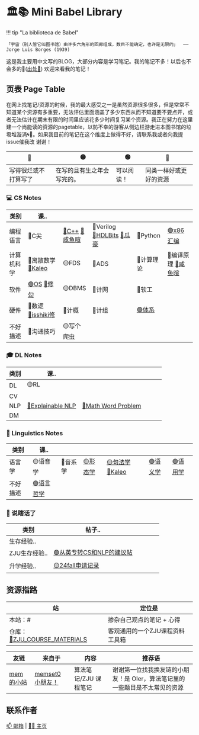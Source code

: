 # 🏛️📚 Mini Babel Library

!!! tip "La biblioteca de Babel"

    「宇宙（别人管它叫图书馆）由许多六角形的回廊组成，数目不能确定，也许是无限的」  —— Jorge Luis Borges (1939)

这是我主要用中文写的BLOG，大部分内容是学习笔记。我的笔记不多！以后也不会多的😤([出处🔗](https://github.com/orgs/SaltyfishShop/discussions/5)) 欢迎来看我的笔记！


## 页表 Page Table
在网上找笔记/资源的时候，我的最大感受之一是虽然资源很多很多，但是常常不知道某个资源有多重要，无法评估里面涵盖了多少东西从而不知道要不要点开，或者无法估计在期末有限的时间里应该花多少时间复习某个资源。我正在努力在这里建一个尚能读的资源的pagetable，以防不幸的游客从侧边栏游走进本图书馆的垃圾堆漩涡🌀🌊。如果我目前的笔记在这个维度上做得不好，请联系我或者向我提issue催我改 谢谢！

| 🔴 | 🟡 | 🟢 | 🔗 |
| -- | -- | -- | -- |  
| 写得很烂或不打算写了 | 在写的且有生之年会写完的。 | 可以阅读！ | 同类一样好或更好的资源 |


### 💻 CS Notes 

| 类别 | 课.. | | | | |
| -- | -- | -- | -- | -- | -- |
| 编程语言 | 🔴C尖 | [🔴C++](https://ruoxining.github.io/OBvault/CS/CPP/course/) [🔗咸鱼暄](https://xuan-insr.github.io/cpp/cpp_restart/) | 🔴Verilog [🔗HDLBits](https://hdlbits.01xz.net/wiki/Main_Page) [🔗瓜豪](https://guahao31.github.io/2024_DD/) | 🔴Python | [🟢x86汇编](https://ruoxining.github.io/OBvault/CS/x86assm/) |
| 计算机科学 | 🔴离散数学 [🔗Kaleo](https://github.com/Kaleo996/ZJU-Discrete-Math-2022) | 🟡FDS | 🔴ADS | 🔴计算理论 | 🔴编译原理 [🔗咸鱼暄](https://xuan-insr.github.io/compile_principle/) |
| 软件 | [🟢OS](https://ruoxining.github.io/OBvault/CS/OS/) [🔗修勾](https://note.isshikih.top/cour_note/D3QD_OperatingSystem/) | 🟡DBMS | 🔴计网 | 🔴软工 |  |
| 硬件 | 🔴数逻 [🔗isshiki修](https://note.isshikih.top/cour_note/D2QD_DigitalDesign/) | 🔴计概 | 🔴计组 | [🟢体系](https://ruoxining.github.io/OBvault/CS/CA/) |  |  |
| 不好描述 | 🔴沟通技巧 | 🟡写个爬虫 |  |  |  |


### 🎓 DL Notes

| 类别 | 课.. | | | | |
| -- | -- | -- | -- | -- | -- |
| DL | 🟡RL |  |   |  |
| CV |  |  |  |  |  |
| NLP | [🔴Explainable NLP](https://ruoxining.github.io/OBvault/DL/NLPTheory/explainable_nlp/) | [🔴Math Word Problem](https://ruoxining.github.io/OBvault/DL/NLPTheory/mwp/) |  |  |  |
| DM |  |  |  |  |  |


### 🌳 Linguistics Notes

| 类别 | 课.. | | | | | |
| -- | -- | -- | -- | -- | -- | -- |
| 语言学 | 🟡语音学 | 🔴音系学 | [🟡形态学](https://ruoxining.github.io/OBvault/Ling/Morphology) | [🟡句法学](https://ruoxining.github.io/OBvault/Ling/Syntax/) [🔗Kaleo](https://kaleo996.github.io/ling/syntax/) | [🟢语义学](https://ruoxining.github.io/OBvault/Ling/Semantics/) | [🟢语用学](https://ruoxining.github.io/OBvault/Ling/Pragmatics/intro/) |
| 不好描述 | [🟢语言哲学](https://ruoxining.github.io/OBvault/Ling/pol_zh/) |  |  |  |  | |


### 💭 说瞎话了

| 类别 | 帖子.. | | | | |
| -- | -- | -- | -- | -- | -- |
| 生存经验.. |  |   |   |  |
| ZJU生存经验.. | [🟢从英专转CS和NLP的建议帖](https://ruoxining.github.io/OBvault/Other/zju_ling_cs/) |  |  |  |  |
| 升学经验.. | [🟡24fall申请记录](https://ruoxining.github.io/OBvault/Other/24fall/) |  |  |  |  |


## 资源指路

| 站 | 定位是 |
| -- | -- |
| 本站：# | 掺杂自己观点的笔记 + 心得 |
| 仓库：[🔗ZJU_COURSE_MATERIALS](https://github.com/ruoxining/ZJU_COURSE_MATERIALS) | 客观通用的一个ZJU课程资料工具箱  |

| 友链 | 来自于 | 内容 | 推荐语 |
| -- | -- | -- | -- |
| [mem 的小站](https://mem.ac/) | [memset0 小朋友！](https://github.com/memset0) | 算法笔记/ZJU 课程笔记 | 谢谢第一位找我换友链的小朋友！是 OIer，算法笔记里的一些题目是不太常见的资源 |  

## 联系作者

[📫 邮箱](RuoxiNing@outlook.com) | [🧑‍💻 主页](https://ruoxining.github.io)
